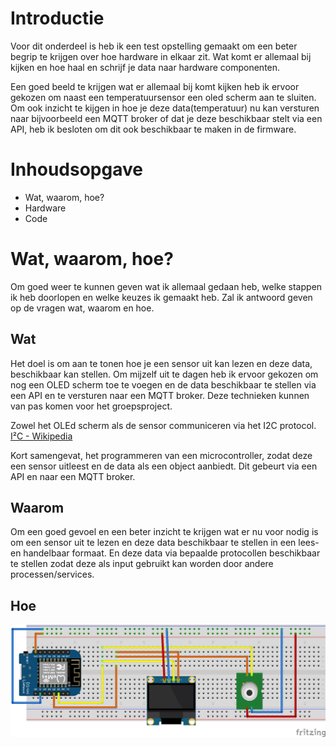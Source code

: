 # Introductie

Voor dit onderdeel is heb ik een test opstelling gemaakt om een beter begrip te krijgen over hoe hardware in elkaar zit. Wat komt er allemaal bij kijken en hoe haal en schrijf je data naar hardware componenten. 

Een goed beeld te krijgen wat er allemaal bij komt kijken heb ik ervoor gekozen om naast een temperatuursensor een oled scherm aan te sluiten.
Om ook inzicht te kijgen in hoe je deze data(temperatuur) nu kan versturen naar bijvoorbeeld een MQTT broker of dat je deze beschikbaar stelt via een API, heb ik besloten om dit ook beschikbaar te maken in de firmware.

# Inhoudsopgave
- Wat, waarom, hoe?
- Hardware
- Code

# Wat, waarom, hoe?
Om goed weer te kunnen geven wat ik allemaal gedaan heb, welke stappen ik heb doorlopen en welke keuzes ik gemaakt heb. Zal ik antwoord geven op de vragen wat, waarom en hoe.

## Wat
Het doel is om aan te tonen hoe je een sensor uit kan lezen en deze data, beschikbaar kan stellen. Om mijzelf uit te dagen heb ik ervoor gekozen om nog een OLED scherm toe te voegen en de data beschikbaar te stellen via een API en te versturen naar een MQTT broker. Deze technieken kunnen van pas komen voor het groepsproject.

Zowel het OLEd scherm als de sensor communiceren via het I2C protocol. [I²C - Wikipedia](https://en.wikipedia.org/wiki/I%C2%B2C)

Kort samengevat, het programmeren van een microcontroller, zodat deze een sensor uitleest en de data als een object aanbiedt. Dit gebeurt via een API en naar een MQTT broker.



## Waarom
Om een goed gevoel en een beter inzicht te krijgen wat er nu voor nodig is om een sensor uit te lezen en deze data beschikbaar te stellen in een lees- en handelbaar formaat. En deze data via bepaalde protocollen beschikbaar te stellen zodat deze als input gebruikt kan worden door andere processen/services.



## Hoe
![image test](./img/07_hardware/Beer.cool.board_bb.png "Test opzet")